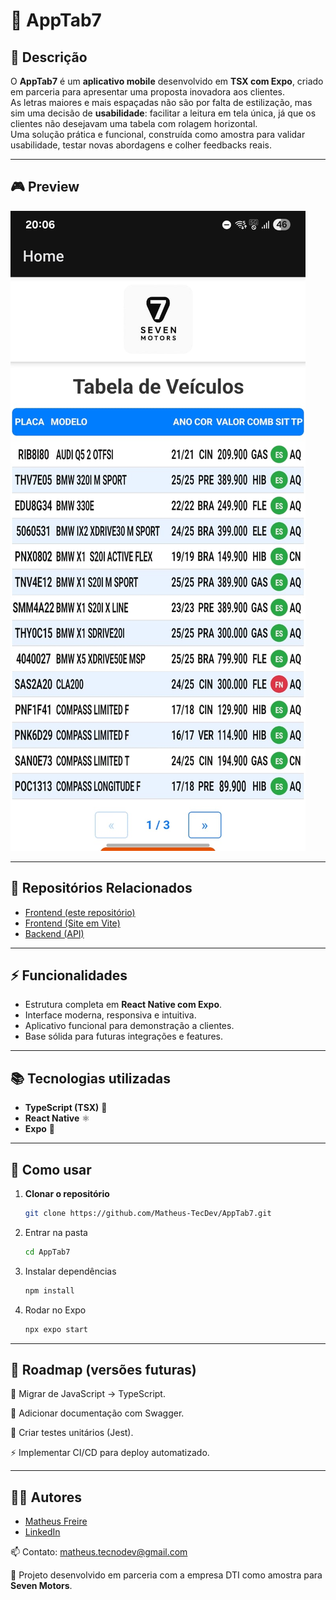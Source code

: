 # 📱 AppTab7  

## 📖 Descrição  

O **AppTab7** é um **aplicativo mobile** desenvolvido em **TSX com Expo**, criado em parceria para apresentar uma proposta inovadora aos clientes.  
As letras maiores e mais espaçadas não são por falta de estilização, mas sim uma decisão de **usabilidade**: facilitar a leitura em tela única, já que os clientes não desejavam uma tabela com rolagem horizontal.  
Uma solução prática e funcional, construída como amostra para validar usabilidade, testar novas abordagens e colher feedbacks reais.  

---

## 🎮 Preview  

![Preview do Aplicativo](Images/preview.jpg)    

---

## 🔗 Repositórios Relacionados

- [Frontend (este repositório)](https://github.com/Matheus-TecDev/App-Tabela7-Frontend.git)
- [Frontend (Site em Vite)](https://github.com/Matheus-TecDev/Site-Tabela7-SevenMotors.git)
- [Backend (API)](https://github.com/Matheus-TecDev/Seven-Motors-Backend.git)

---

## ⚡ Funcionalidades  

- Estrutura completa em **React Native com Expo**.  
- Interface moderna, responsiva e intuitiva.  
- Aplicativo funcional para demonstração a clientes.  
- Base sólida para futuras integrações e features.  

---

## 📚 Tecnologias utilizadas  

- **TypeScript (TSX)** 🔷  
- **React Native** ⚛️  
- **Expo** 📱  

---

## 🚀 Como usar  

1. **Clonar o repositório**  

	```bash
	git clone https://github.com/Matheus-TecDev/AppTab7.git
   
2. Entrar na pasta

	```bash
	cd AppTab7
3. Instalar dependências

	```bash
	npm install

4. Rodar no Expo

	```bash
	npx expo start
	
---

## 📌 Roadmap (versões futuras)

🔄 Migrar de JavaScript → TypeScript.

📑 Adicionar documentação com Swagger.

🧪 Criar testes unitários (Jest).

⚡ Implementar CI/CD para deploy automatizado.

---

	
## 👨‍💻 Autores

- [Matheus Freire](https://github.com/Matheus-TecDev)  
- [LinkedIn](https://www.linkedin.com/in/matheus-freire-martins-da-costa-318622376/) 
 
📫 Contato: [matheus.tecnodev@gmail.com](mailto:matheus.tecnodev@gmail.com) 

🤝 Projeto desenvolvido em parceria com a empresa DTI como amostra para **Seven Motors**.

